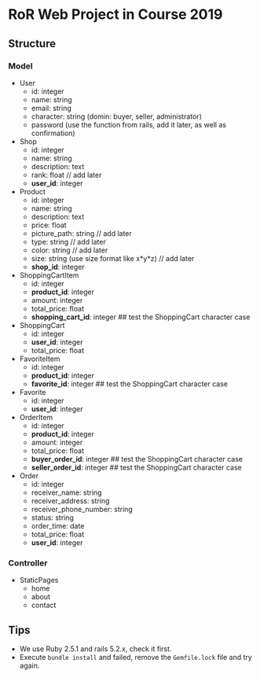 # RoR Web Project in Course 2019

## Structure

### Model

- User
  - id: integer
  - name: string
  - email: string
  - character: string (domin: buyer, seller, administrator)
  - password (use the function from rails, add it later, as well as confirmation)
- Shop
  - id: integer
  - name: string
  - description: text
  - rank: float             // add later
  - **user_id**: integer
- Product
  - id: integer
  - name: string
  - description: text
  - price: float
  - picture_path: string    // add later
  - type: string    // add later
  - color: string    // add later
  - size: string (use size format like x\*y\*z)    // add later
  - **shop_id**: integer
- ShoppingCartItem
  - id: integer
  - **product_id**: integer
  - amount: integer
  - total_price: float
  - **shopping_cart_id**: integer \#\# test the ShoppingCart character case
- ShoppingCart
  - id: integer
  - **user_id**: integer
  - total_price: float
- FavoriteItem
  - id: integer
  - **product_id**: integer
  - **favorite_id**: integer \#\# test the ShoppingCart character case
- Favorite
  - id: integer
  - **user_id**: integer
- OrderItem
  - id: integer
  - **product_id**: integer
  - amount: integer
  - total_price: float
  - **buyer_order_id**: integer \#\# test the ShoppingCart character case
  - **seller_order_id**: integer \#\# test the ShoppingCart character case
- Order
  - id: integer
  - receiver_name: string
  - receiver_address: string
  - receiver_phone_number: string
  - status: string
  - order_time: date
  - total_price: float
  - **user_id**: integer

### Controller

- StaticPages
  - home
  - about
  - contact

## Tips

- We use Ruby 2.5.1 and rails 5.2.x, check it first.
- Execute `bundle install` and failed, remove the `Gemfile.lock` file and try again.